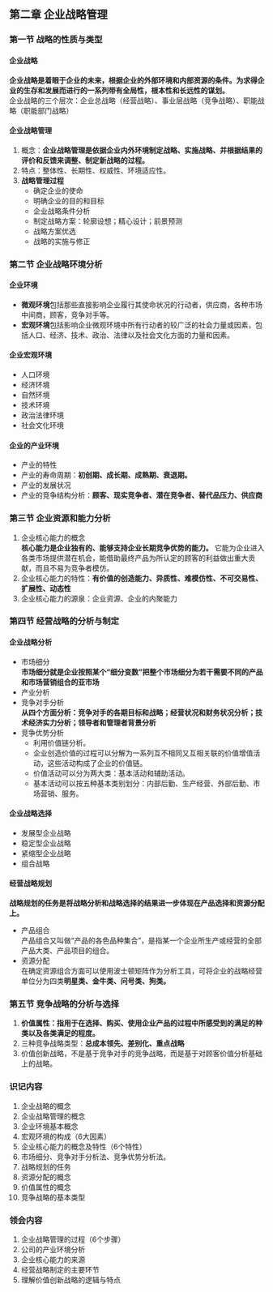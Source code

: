 ## 第二章 企业战略管理
### 第一节 战略的性质与类型
#### 企业战略  
**企业战略是着眼于企业的未来，根据企业的外部环境和内部资源的条件。为求得企业的生存和发展而进行的一系列带有全局性，根本性和长远性的谋划。**  
企业战略的三个层次：企业总战略（经营战略）、事业层战略（竞争战略）、职能战略（职能部门战略）
#### 企业战略管理
1. 概念：**企业战略管理是依据企业内外环境制定战略、实施战略、并根据结果的评价和反馈来调整、制定新战略的过程。**  
2. 特点：整体性、长期性、权威性、环境适应性。
3. **战略管理过程**  
    - 确定企业的使命
    - 明确企业的目的和目标
    - 企业战略条件分析
    - 制定战略方案：轮廓设想；精心设计；前景预测
    - 战略方案优选
    - 战略的实施与修正
### 第二节 企业战略环境分析
#### 企业环境
- **微观环境**包括那些直接影响企业履行其使命状况的行动者，供应商，各种市场中间商，顾客，竞争对手等。  
- **宏观环境**包括影响企业微观环境中所有行动者的较广泛的社会力量或因素，包括人口、经济、技术、政治、法律以及社会文化方面的力量和因素。  
#### 企业宏观环境  
- 人口环境
- 经济环境  
- 自然环境  
- 技术环境  
- 政治法律环境  
- 社会文化环境  
#### 企业的产业环境  
- 产业的特性  
- 产业的寿命周期：**初创期、成长期、成熟期、衰退期。**  
- 产业的发展状况 
- 产业的竞争结构分析：**顾客、现实竞争者、潜在竞争者、替代品压力、供应商**
### 第三节 企业资源和能力分析
1. 企业核心能力的概念  
    **核心能力是企业独有的、能够支持企业长期竞争优势的能力。** 它能为企业进入各类市场提供潜在机会，能借助最终产品为所认定的顾客的利益做出重大贡献，而且不易为竞争者模仿。  
2. 企业核心能力的特性：**有价值的创造能力、异质性、难模仿性、不可交易性、扩展性、动态性**
3. 企业核心能力的源泉：企业资源、企业的内聚能力  
### 第四节 经营战略的分析与制定
#### 企业战略分析
- 市场细分  
    **市场细分就是企业按照某个“细分变数”把整个市场细分为若干需要不同的产品和市场营销组合的亚市场**
- 产业分析
- 竞争对手分析  
    **从四个方面分析：竞争对手的各期目标和战略；经营状况和财务状况分析；技术经济实力分析；领导者和管理者背景分析**
- 竞争优势分析
    - 利用价值链分析。
    - 企业创造价值的过程可以分解为一系列互不相同又互相关联的价值增值活动，这些活动构成了企业的价值链。
    - 价值活动可以分为两大类：基本活动和辅助活动。
    - 基本活动可以按五种基本类别划分：内部后勤、生产经营、外部后勤、市场营销、服务。
#### 企业战略选择
- 发展型企业战略
- 稳定型企业战略
- 紧缩型企业战略
- 组合战略
#### 经营战略规划
**战略规划的任务是将战略分析和战略选择的结果进一步体现在产品选择和资源分配上。**  
- 产品组合  
    产品组合又叫做“产品的各色品种集合”，是指某一个企业所生产或经营的全部产品大类、产品项目的组合。
- 资源分配  
    在确定资源组合方面可以使用波士顿矩阵作为分析工具，可将企业的战略经营单位分为四类**明星类、金牛类、问号类、狗类。**
### 第五节 竞争战略的分析与选择
1. **价值属性：指用于在选择、购买、使用企业产品的过程中所感受到的满足的种类以及各类满足的程度。**  
2. 三种竞争战略类型：**总成本领先、差别化、重点战略**
3. 价值创新战略，不是基于竞争对手的竞争战略，而是基于对顾客价值分析基础上的战略。
### 识记内容
1. 企业战略的概念
2. 企业战略管理的概念
3. 企业环境基本概念
4. 宏观环境的构成（6大因素）
5. 企业核心能力的概念及特性（6个特性）
6. 市场细分、竞争对手分析法、竞争优势分析法。
7. 战略规划的任务
8. 资源分配的概念
9. 价值属性的概念
10. 竞争战略的基本类型
### 领会内容
1. 企业战略管理的过程（6个步骤）
2. 公司的产业环境分析
3. 企业核心能力的来源
4. 经营战略制定的主要环节
5. 理解价值创新战略的逻辑与特点
